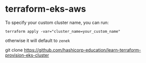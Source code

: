# terraform-eks-aws

To specify your custom cluster name, you can run:

```terraform apply -var="cluster_name=your_custom_name"```

otherwise it will default to `zenek`


git clone https://github.com/hashicorp-education/learn-terraform-provision-eks-cluster
